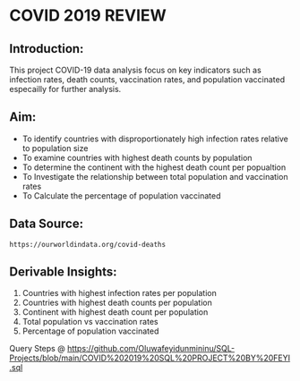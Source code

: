 #  COVID 2019 REVIEW 
## Introduction:
This project COVID-19 data analysis focus on key indicators such as infection rates, death counts, vaccination rates, and population vaccinated especailly for further analysis. 
##  Aim:
- To identify countries with disproportionately high infection rates relative to population size
- To examine countries with highest death counts by population
- To determine the continent with the highest death count per popualtion
- To Investigate the relationship between total population and vaccination rates
- To Calculate the percentage of population vaccinated
## Data Source:
    https://ourworldindata.org/covid-deaths  
## Derivable Insights:
1. Countries with highest infection rates per population 
2. Countries with highest death counts per population 
3. Continent with highest death count per population
4. Total population vs vaccination rates 
5. Percentage of population vaccinated

 Query Steps @ https://github.com/Oluwafeyidunmininu/SQL-Projects/blob/main/COVID%202019%20SQL%20PROJECT%20BY%20FEYI.sql
